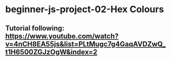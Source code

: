 # beginner-js-project-02-Hex Colours
 
 ## Tutorial following: https://www.youtube.com/watch?v=4nCH8EA55js&list=PLtMugc7g4GaqAVDZwQ_t1H6500ZGJzOgW&index=2

 